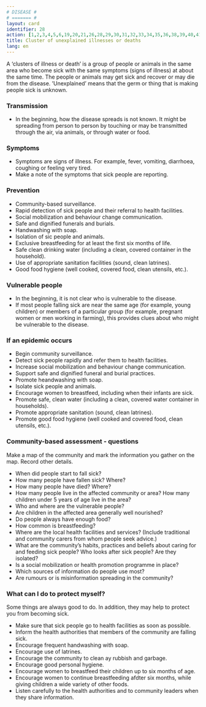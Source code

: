 ```yaml
---
# DISEASE #
# ======= #
layout: card
identifier: 28
action: [1,2,3,4,5,6,19,20,21,26,28,29,30,31,32,33,34,35,36,38,39,40,41,43]
title: Cluster of unexplained illnesses or deaths
lang: en
---
```


A ‘clusters of illness or death’ is a group of people or animals in the same area who become sick with the same symptoms (signs of illness) at about the same time. The people or animals may get sick and recover or may die from the disease.
’Unexplained’ means that the germ or thing that is making people sick is unknown.

### Transmission

- In the beginning, how the disease spreads is not known. It might be spreading from person to person by touching or may be transmitted through the air, via animals, or through water or food.

### Symptoms

- Symptoms are signs of illness. For example, fever, vomiting, diarrhoea, coughing or feeling very tired.
- Make a note of the symptoms that sick people are reporting.

### Prevention

- Community-based surveillance.
- Rapid detection of sick people and their referral to health facilities.
- Social mobilization and behaviour change communication.
- Safe and dignified funerals and burials.
- Handwashing with soap.
- Isolation of sic people and animals.
- Exclusive breastfeeding for at least the first six months of life.
- Safe clean drinking water (including a clean, covered container in the household).
- Use of appropriate sanitation facilities (sound, clean latrines).
- Good food hygiene (well cooked, covered food, clean utensils, etc.).

### Vulnerable people

- In the beginning, it is not clear who is vulnerable to the disease.
- If most people falling sick are near the same age (for example, young children) or members of a particular group (for example, pregnant women or men working in farming), this provides clues about who might be vulnerable to the disease.  

### If an epidemic occurs

- Begin community surveillance.
- Detect sick people rapidly and refer them to health facilities.
- Increase social mobilization and behaviour change communication.
- Support safe and dignified funeral and burial practices.
- Promote heandwashing with soap.
- Isolate sick people and animals.
- Encourage women to breastfeed, including when their infants are sick.
- Promote safe, clean water (including a clean, covered water container in households).
- Promote appropriate sanitation (sound, clean latrines).
- Promote good food hygiene (well cooked and covered food, clean utensils, etc.).

### Community-based assessment - questions

Make a map of the community and mark the information you gather on the map. Record other details.
- When did people start to fall sick?
- How many people have fallen sick? Where?
- How many people have died? Where?
- How many people live in the affected community or area? How many children under 5 years of age live in the area?
- Who and where are the vulnerable people?
- Are children in the affected area generally well nourished?
- Do people always have enough food?
- How common is breastfeeding?
- Where are the local health facilities and services? (Include traditional and community carers from whom people seek advice.)
- What are the community’s habits, practices and beliefs about caring for and feeding sick people? Who looks after sick people? Are they isolated?
- Is a social mobilization or health promotion programme in place?
- Which sources of information do people use most?
- Are rumours or is misinformation spreading in the community?

### What can I do to protect myself?
Some things are always good to do. In addition, they may help to protect you from becoming sick.

- Make sure that sick people go to health facilities as soon as possible.
-	Inform the health authorities that members of the community are falling sick.
-	Encourage frequent handwashing with soap.
-	Encourage use of latrines.
-	Encourage the community to clean ay rubbish and garbage.
-	Encourage good personal hygiene.
-	Encourage women to breastfeed their children up to six months of age.
-	Encourage women to continue breastfeeding afdter six months, while giving children a wide variety of other foods.
-	Listen carefully to the health authorities and to community leaders when they share information.
